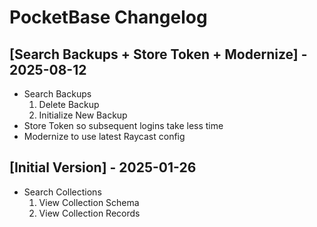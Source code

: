 # PocketBase Changelog

## [Search Backups + Store Token + Modernize] - 2025-08-12

- Search Backups
    1. Delete Backup
    1. Initialize New Backup
- Store Token so subsequent logins take less time
- Modernize to use latest Raycast config

## [Initial Version] - 2025-01-26

- Search Collections
    1. View Collection Schema
    2. View Collection Records